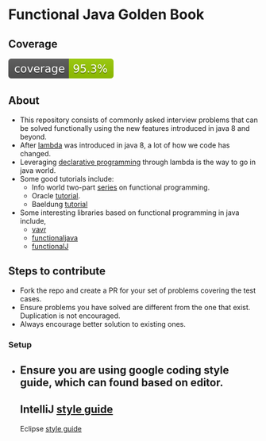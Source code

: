# Functional Java Golden Book

## Coverage

![Coverage](.github/badges/jacoco.svg)

## About

- This repository consists of commonly asked interview problems that can be solved functionally
  using the new features introduced in java 8 and beyond.
- After [lambda](https://docs.oracle.com/javase/tutorial/java/javaOO/lambdaexpressions.html) was
  introduced in java 8, a lot of how we code has changed.
- Leveraging [declarative programming](https://en.wikipedia.org/wiki/Declarative_programming)
  through lambda is the way to go in java world.
- Some good tutorials include:
    - Info world
      two-part [series](https://www.infoworld.com/article/3314640/functional-programming-for-java-developers-part-1.html)
      on functional programming.
    - Oracle [tutorial](https://docs.oracle.com/javase/tutorial/java/javaOO/lambdaexpressions.html).
    - Baeldung [tutorial](https://www.baeldung.com/java-functional-programming)
- Some interesting libraries based on functional programming in java include,
    - [vavr](https://www.vavr.io/)
    - [functionaljava](https://github.com/functionaljava/functionaljava)
    - [functionalJ](https://www.functionalj.io/)

## Steps to contribute

- Fork the repo and create a PR for your set of problems covering the test cases.
- Ensure problems you have solved are different from the one that exist. Duplication is not
  encouraged.
- Always encourage better solution to existing ones.

### Setup

- Ensure you are using google coding style guide, which can found based on editor.
    -
    IntelliJ [style guide](https://github.com/google/styleguide/blob/gh-pages/intellij-java-google-style.xml)
    -
    Eclipse [style guide](https://github.com/google/styleguide/blob/gh-pages/eclipse-java-google-style.xml)